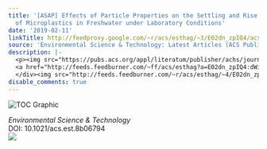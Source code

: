 ```yaml
---
title: '[ASAP] Effects of Particle Properties on the Settling and Rise Velocities
  of Microplastics in Freshwater under Laboratory Conditions'
date: '2019-02-11'
linkTitle: http://feedproxy.google.com/~r/acs/esthag/~3/E02dn_zpIQ4/acs.est.8b06794
source: 'Environmental Science & Technology: Latest Articles (ACS Publications)'
description: |-
  <p><img src="https://pubs.acs.org/appl/literatum/publisher/achs/journals/content/esthag/0/esthag.ahead-of-print/acs.est.8b06794/20190211/images/medium/es-2018-067945_0006.gif" alt="TOC Graphic"/></p><div><cite>Environmental Science & Technology</cite></div><div>DOI: 10.1021/acs.est.8b06794</div><div class="feedflare">
  <a href="http://feeds.feedburner.com/~ff/acs/esthag?a=E02dn_zpIQ4:dWiC7OZFAxo:yIl2AUoC8zA"><img src="http://feeds.feedburner.com/~ff/acs/esthag?d=yIl2AUoC8zA" border="0"></img></a>
  </div><img src="http://feeds.feedburner.com/~r/acs/esthag/~4/E02dn_zpIQ4" height="1" width="1" ...
disable_comments: true
---
```

<p><img src="https://pubs.acs.org/appl/literatum/publisher/achs/journals/content/esthag/0/esthag.ahead-of-print/acs.est.8b06794/20190211/images/medium/es-2018-067945_0006.gif" alt="TOC Graphic"/></p><div><cite>Environmental Science & Technology</cite></div><div>DOI: 10.1021/acs.est.8b06794</div><div class="feedflare">
<a href="http://feeds.feedburner.com/~ff/acs/esthag?a=E02dn_zpIQ4:dWiC7OZFAxo:yIl2AUoC8zA"><img src="http://feeds.feedburner.com/~ff/acs/esthag?d=yIl2AUoC8zA" border="0"></img></a>
</div><img src="http://feeds.feedburner.com/~r/acs/esthag/~4/E02dn_zpIQ4" height="1" width="1" ...